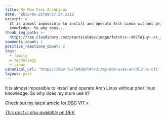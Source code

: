 ```yaml
---
title: My Mom Uses ArchLinux
date: '2020-06-25T09:07:54.331Z'
excerpt: >-
  It is almost impossible to install and operate Arch Linux without prior linux
  knowledge. So why does...
thumb_img_path: >-
  https://res.cloudinary.com/practicaldev/image/fetch/s--X67TWjuy--/c_imagga_scale,f_auto,fl_progressive,h_420,q_auto,w_1000/https://res.cloudinary.com/practicaldev/image/fetch/s--iUKhBN5E--/c_imagga_scale%2Cf_auto%2Cfl_progressive%2Ch_420%2Cq_auto%2Cw_1000/https://dev-to-uploads.s3.amazonaws.com/i/lt4ye6h77rmmm8xeffvv.png
comments_count: 1
positive_reactions_count: 2
tags:
  - family
  - technology
  - linux
canonical_url: 'https://dev.to/l04db4l4nc3r/my-mom-uses-archlinux-cf1'
layout: post
---
```



It is almost impossible to install and operate Arch Linux without prior linux knowledge. So why does my mom use it?

[Check out my latest article for DSC VIT »](https://medium.com/gdg-vit/my-mom-uses-archlinux-e678f29b0df7?source=rss----7ebddf9721d---4)

*[This post is also available on DEV.](https://dev.to/l04db4l4nc3r/my-mom-uses-archlinux-cf1)*


<script>
const parent = document.getElementsByTagName('head')[0];
const script = document.createElement('script');
script.type = 'text/javascript';
script.src = 'https://cdnjs.cloudflare.com/ajax/libs/iframe-resizer/4.1.1/iframeResizer.min.js';
script.charset = 'utf-8';
script.onload = function() {
    window.iFrameResize({}, '.liquidTag');
};
parent.appendChild(script);
</script>    
